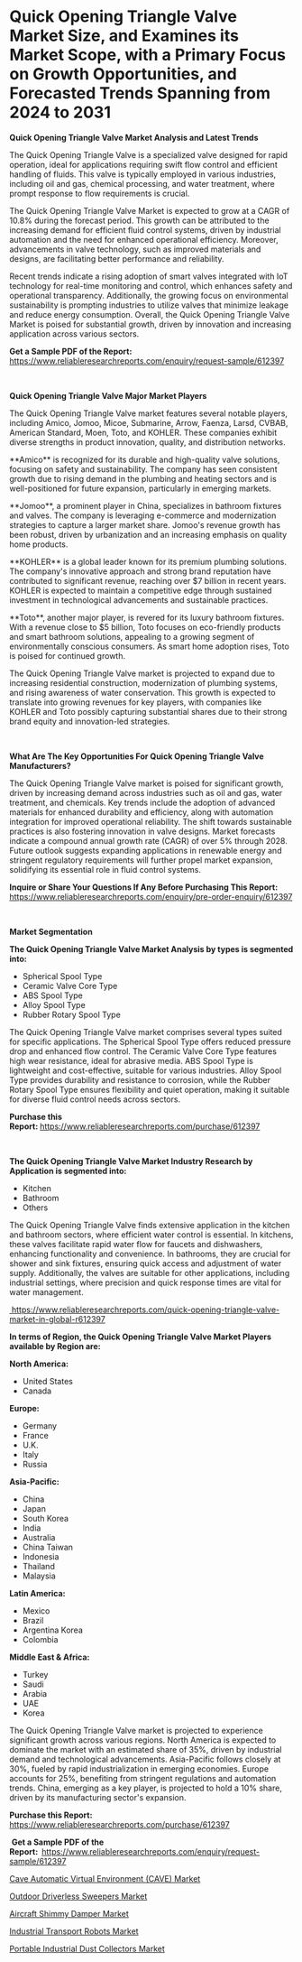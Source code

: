 <p><h1>Quick Opening Triangle Valve Market Size, and Examines its Market Scope, with a Primary Focus on Growth Opportunities, and Forecasted Trends Spanning from 2024 to 2031</h1></p><p><strong>Quick Opening Triangle Valve Market Analysis and Latest Trends</strong></p>
<p><p>The Quick Opening Triangle Valve is a specialized valve designed for rapid operation, ideal for applications requiring swift flow control and efficient handling of fluids. This valve is typically employed in various industries, including oil and gas, chemical processing, and water treatment, where prompt response to flow requirements is crucial.</p><p>The Quick Opening Triangle Valve Market is expected to grow at a CAGR of 10.8% during the forecast period. This growth can be attributed to the increasing demand for efficient fluid control systems, driven by industrial automation and the need for enhanced operational efficiency. Moreover, advancements in valve technology, such as improved materials and designs, are facilitating better performance and reliability.</p><p>Recent trends indicate a rising adoption of smart valves integrated with IoT technology for real-time monitoring and control, which enhances safety and operational transparency. Additionally, the growing focus on environmental sustainability is prompting industries to utilize valves that minimize leakage and reduce energy consumption. Overall, the Quick Opening Triangle Valve Market is poised for substantial growth, driven by innovation and increasing application across various sectors.</p></p>
<p><strong>Get a Sample PDF of the Report:&nbsp;</strong> <a href="https://www.reliableresearchreports.com/enquiry/request-sample/612397?utm_campaign=32&utm_medium=2&utm_source=Github&utm_content=ia&utm_term=30102024&utm_id=quick-opening-triangle-valve">https://www.reliableresearchreports.com/enquiry/request-sample/612397</a></p>
<p>&nbsp;</p>
<p><strong>Quick Opening Triangle Valve Major Market Players</strong></p>
<p><p>The Quick Opening Triangle Valve market features several notable players, including Amico, Jomoo, Micoe, Submarine, Arrow, Faenza, Larsd, CVBAB, American Standard, Moen, Toto, and KOHLER. These companies exhibit diverse strengths in product innovation, quality, and distribution networks.</p><p>**Amico** is recognized for its durable and high-quality valve solutions, focusing on safety and sustainability. The company has seen consistent growth due to rising demand in the plumbing and heating sectors and is well-positioned for future expansion, particularly in emerging markets.</p><p>**Jomoo**, a prominent player in China, specializes in bathroom fixtures and valves. The company is leveraging e-commerce and modernization strategies to capture a larger market share. Jomoo's revenue growth has been robust, driven by urbanization and an increasing emphasis on quality home products.</p><p>**KOHLER** is a global leader known for its premium plumbing solutions. The company's innovative approach and strong brand reputation have contributed to significant revenue, reaching over $7 billion in recent years. KOHLER is expected to maintain a competitive edge through sustained investment in technological advancements and sustainable practices.</p><p>**Toto**, another major player, is revered for its luxury bathroom fixtures. With a revenue close to $5 billion, Toto focuses on eco-friendly products and smart bathroom solutions, appealing to a growing segment of environmentally conscious consumers. As smart home adoption rises, Toto is poised for continued growth.</p><p>The Quick Opening Triangle Valve market is projected to expand due to increasing residential construction, modernization of plumbing systems, and rising awareness of water conservation. This growth is expected to translate into growing revenues for key players, with companies like KOHLER and Toto possibly capturing substantial shares due to their strong brand equity and innovation-led strategies.</p></p>
<p>&nbsp;</p>
<p><strong>What Are The Key Opportunities For Quick Opening Triangle Valve Manufacturers?</strong></p>
<p><p>The Quick Opening Triangle Valve market is poised for significant growth, driven by increasing demand across industries such as oil and gas, water treatment, and chemicals. Key trends include the adoption of advanced materials for enhanced durability and efficiency, along with automation integration for improved operational reliability. The shift towards sustainable practices is also fostering innovation in valve designs. Market forecasts indicate a compound annual growth rate (CAGR) of over 5% through 2028. Future outlook suggests expanding applications in renewable energy and stringent regulatory requirements will further propel market expansion, solidifying its essential role in fluid control systems.</p></p>
<p><strong>Inquire or Share Your Questions If Any Before Purchasing This Report:</strong> <a href="https://www.reliableresearchreports.com/enquiry/pre-order-enquiry/612397?utm_campaign=32&utm_medium=2&utm_source=Github&utm_content=ia&utm_term=30102024&utm_id=quick-opening-triangle-valve">https://www.reliableresearchreports.com/enquiry/pre-order-enquiry/612397</a></p>
<p>&nbsp;</p>
<p><strong>Market Segmentation</strong></p>
<p><strong>The Quick Opening Triangle Valve Market Analysis by types is segmented into:</strong></p>
<p><ul><li>Spherical Spool Type</li><li>Ceramic Valve Core Type</li><li>ABS Spool Type</li><li>Alloy Spool Type</li><li>Rubber Rotary Spool Type</li></ul></p>
<p><p>The Quick Opening Triangle Valve market comprises several types suited for specific applications. The Spherical Spool Type offers reduced pressure drop and enhanced flow control. The Ceramic Valve Core Type features high wear resistance, ideal for abrasive media. ABS Spool Type is lightweight and cost-effective, suitable for various industries. Alloy Spool Type provides durability and resistance to corrosion, while the Rubber Rotary Spool Type ensures flexibility and quiet operation, making it suitable for diverse fluid control needs across sectors.</p></p>
<p><strong>Purchase this Report:&nbsp;</strong><a href="https://www.reliableresearchreports.com/purchase/612397?utm_campaign=32&utm_medium=2&utm_source=Github&utm_content=ia&utm_term=30102024&utm_id=quick-opening-triangle-valve">https://www.reliableresearchreports.com/purchase/612397</a></p>
<p>&nbsp;</p>
<p><strong>The Quick Opening Triangle Valve Market Industry Research by Application is segmented into:</strong></p>
<p><ul><li>Kitchen</li><li>Bathroom</li><li>Others</li></ul></p>
<p><p>The Quick Opening Triangle Valve finds extensive application in the kitchen and bathroom sectors, where efficient water control is essential. In kitchens, these valves facilitate rapid water flow for faucets and dishwashers, enhancing functionality and convenience. In bathrooms, they are crucial for shower and sink fixtures, ensuring quick access and adjustment of water supply. Additionally, the valves are suitable for other applications, including industrial settings, where precision and quick response times are vital for water management.</p></p>
<p><a href="https://www.reliableresearchreports.com/quick-opening-triangle-valve-market-in-global-r612397?utm_campaign=32&utm_medium=2&utm_source=Github&utm_content=ia&utm_term=30102024&utm_id=quick-opening-triangle-valve">&nbsp;https://www.reliableresearchreports.com/quick-opening-triangle-valve-market-in-global-r612397</a></p>
<p><strong>In terms of Region, the Quick Opening Triangle Valve Market Players available by Region are:</strong></p>
<p>
    <p> <strong> North America: </strong>
        <ul>
            <li>United States</li>
            <li>Canada</li>
        </ul>
        </p> 
    <p> <strong> Europe: </strong>
        <ul>
            <li>Germany</li>
            <li>France</li>
            <li>U.K.</li>
            <li>Italy</li>
            <li>Russia</li>
        </ul>
        </p> 
    <p> <strong> Asia-Pacific: </strong>
        <ul>
            <li>China</li>
            <li>Japan</li>
            <li>South Korea</li>
            <li>India</li>
            <li>Australia</li>
            <li>China Taiwan</li>
            <li>Indonesia</li>
            <li>Thailand</li>
            <li>Malaysia</li>
        </ul>
        </p> 
    <p> <strong> Latin America: </strong>
        <ul>
            <li>Mexico</li>
            <li>Brazil</li>
            <li>Argentina Korea</li>
            <li>Colombia</li>
        </ul>
        </p> 
    <p> <strong> Middle East & Africa: </strong>
        <ul>
            <li>Turkey</li>
            <li>Saudi</li>
            <li>Arabia</li>
            <li>UAE</li>
            <li>Korea</li>
        </ul>
    </p>
    </p>
<p><p>The Quick Opening Triangle Valve market is projected to experience significant growth across various regions. North America is expected to dominate the market with an estimated share of 35%, driven by industrial demand and technological advancements. Asia-Pacific follows closely at 30%, fueled by rapid industrialization in emerging economies. Europe accounts for 25%, benefiting from stringent regulations and automation trends. China, emerging as a key player, is projected to hold a 10% share, driven by its manufacturing sector's expansion.</p></p>
<p><strong>Purchase this Report: </strong><a href="https://www.reliableresearchreports.com/purchase/612397?utm_campaign=32&utm_medium=2&utm_source=Github&utm_content=ia&utm_term=30102024&utm_id=quick-opening-triangle-valve">https://www.reliableresearchreports.com/purchase/612397</a></p>
<p>&nbsp;<strong>Get a Sample PDF of the Report:&nbsp;&nbsp;</strong><a href="https://www.reliableresearchreports.com/enquiry/request-sample/612397?utm_campaign=32&utm_medium=2&utm_source=Github&utm_content=ia&utm_term=30102024&utm_id=quick-opening-triangle-valve">https://www.reliableresearchreports.com/enquiry/request-sample/612397</a></p>
<p><strong></strong></p>
<p><p><a href="https://issuu.com/reportprime-2/docs/cave-automatic-virtual-environment-_cfab66dea34712?utm_campaign=32&utm_medium=2&utm_source=Github&utm_content=ia&utm_term=30102024&utm_id=quick-opening-triangle-valve">Cave Automatic Virtual Environment (CAVE) Market</a></p><p><a href="https://issuu.com/reportprime-2/docs/outdoor-driverless-sweepers-market-_732531c24c34c2?utm_campaign=32&utm_medium=2&utm_source=Github&utm_content=ia&utm_term=30102024&utm_id=quick-opening-triangle-valve">Outdoor Driverless Sweepers Market</a></p><p><a href="https://github.com/JakirUddin651/Market-Research-Report-List-1/blob/main/aircraft-shimmy-damper-market.md?utm_campaign=32&utm_medium=2&utm_source=Github&utm_content=ia&utm_term=30102024&utm_id=quick-opening-triangle-valve">Aircraft Shimmy Damper Market</a></p><p><a href="https://www.linkedin.com/pulse/emerging-trends-industrial-transport-robots-market-detailed-dcmne?utm_campaign=32&utm_medium=2&utm_source=Github&utm_content=ia&utm_term=30102024&utm_id=quick-opening-triangle-valve">Industrial Transport Robots Market</a></p><p><a href="https://www.linkedin.com/pulse/surfing-portable-industrial-dust-collectors-wave-riding-market-vp4pe?utm_campaign=32&utm_medium=2&utm_source=Github&utm_content=ia&utm_term=30102024&utm_id=quick-opening-triangle-valve">Portable Industrial Dust Collectors Market</a></p></p>